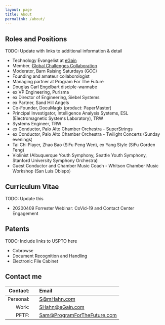 ```yaml
---
layout: page
title: About
permalink: /about/
---
```


## Roles and Positions
TODO: Update with links to additional information & detail
* Technology Evangelist at [eGain](http://egain.com)
* Member, [Global Challenges Collaboration](https://www.facebook.com/groups/GlobalChallengesCollaboration/)
* Moderator, Barn Raising Saturdays (GCC)
* Founding and amateur collaborologist
* Managing partner at Program For The Future
* Douglas Carl Engelbart disciple-wannabe
* ex VP Engineering, Purisma
* ex Director of Engineering, Siebel Systems
* ex Partner, Sand Hill Angels
* Co-Founder, DocuMagix (product: PaperMaster)
* Principal Investigator, Intelligence Analysis Systems, ESL (Electromagnetic Systems Laboratory), TRW
* Systems Engineer, TRW
* ex Conductor, Palo Alto Chamber Orchestra - SuperStrings
* ex Conductor, Palo Alto Chamber Orchestra - Twilight Concerts (Sunday evenings)
* Tai Chi Player, Zhao Bao (SiFu Peng Wen), ex Yang Style (SiFu Gorden Feng)
* Violinist (Albuquerque Youth Symphony, Seattle Youth Symphony, Stanford University Symphony Orchestra)
* Guest Conductor and Chamber Music Coach - Whitson Chamber Music Workshop (San Luis Obispo)

## Curriculum Vitae

TODO: Update this
* 20200409 Forrester Webinar: CoVid-19 and Contact Center Engagement

## Patents

TODO: Include links to USPTO here

* Cobrowse
* Document Recognition and Handling
* Electronic File Cabinet


## Contact me

| Contact: | | Email |
|---:|:---:|:---|
| Personal: | | [S@mHahn.com](mailto:S@mHahn.com) |
|     Work: | | [SHahn@eGain.com](mailto:SHahn@eGain.com) |
|     PFTF: | | [Sam@ProgramForTheFuture.com](mailto:Sam@ProgramForTheFuture.com)
